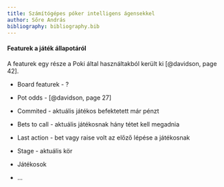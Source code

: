 ```yaml
---
title: Számítógépes póker intelligens ágensekkel
author: Sőre András
bibliography: bibliography.bib
---
```



#### Featurek a játék állapotáról

A featurek egy része a Poki által használtakból került ki [@davidson, page 42].

* Board featurek - ?

* Pot odds - [@davidson, page 27]

* Commited - aktuális játékos befektetett már pénzt

* Bets to call - aktuális játékosnak hány tétet kell megadnia

* Last action - bet vagy raise volt az előző lépése a játékosnak

* Stage - aktuális kör

* Játékosok

* ...

